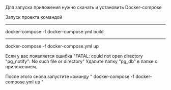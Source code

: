 Для запуска приложения нужно скачать и установить Docker-compose 


Запуск проекта командой 
____________
docker-compose -f docker-compose.yml build
____________
 docker-compose -f docker-compose.yml up 



Если у вас появляется ошибка "FATAL:  could not open directory "pg_notify": No such file or directory"   Удалите папку "pg_db" в папке с приложением. 

После этого снова запустите команду " docker-compose -f docker-compose.yml up "
